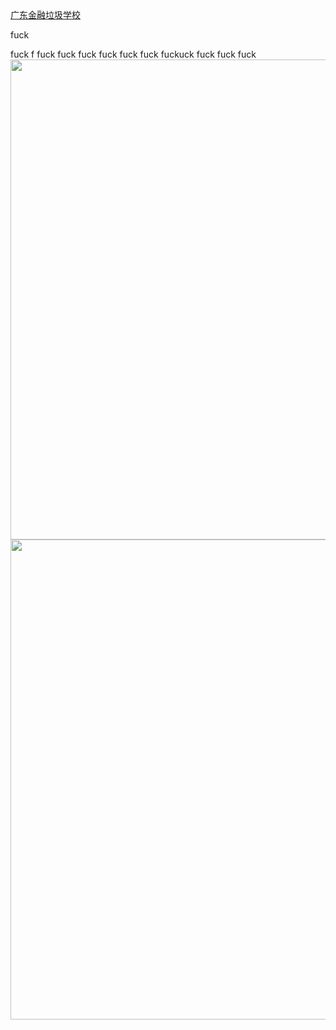 <body>
<a href="http://www.gduf.edu.cn/" target="new">广东金融垃圾学校 </a>
  <p>fuck</p>
fuck
f
fuck
fuck
fuck
fuck
fuck
fuck
fuckuck
fuck
fuck
fuck
<img src=" https://kyngb.github.io/kyngb/Chrysanthemum.jpg" width="1024" height="768" />
<img src=" https://kyngb.github.io/kyngb/Chrysanthemum.jpg" width="1024" height="768" />
</body>
